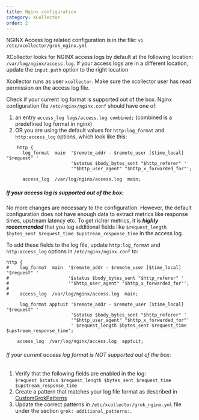 ```yaml
---
title: Nginx configuration
category: XCollector
order: 2
---
```

NGINX Access log related configuration is in the file: `vi /etc/xcollector/grok_nginx.yml`

XCollector looks for NGINX access logs by default at the following location: `/var/log/nginx/access.log`. If your access logs are in a different location, update the `input.path` option to the right location

Xcollector runs as user `xcollector`. Make sure the xcollector user has read
permission on the access log file.

Check if your current log format is supported out of the box. Nginx configuration file `/etc/nginx/nginx.conf` should have one of:  
 1. an entry `access_log logs/access.log combined;` (combined is a predefined log format in nginx)
 1. OR you are using the default values for `http:log_format` and `http:access_log` options, which look like this:
 ```
     http {
       log_format  main  '$remote_addr - $remote_user [$time_local] "$request" '
                         '$status $body_bytes_sent "$http_referer" '
                         '"$http_user_agent" "$http_x_forwarded_for"';

       access_log  /var/log/nginx/access.log  main;
```

##### If your access log is supported out of the box:
No more changes are necessary to the configuration. However, the default configuration does not have enough data to extract metrics like response times, upstream latency etc. To get richer metrics, it is ***highly recommended*** that you log additional fields like `$request_length $bytes_sent $request_time $upstream_response_time` in the access log.

To add these fields to the log file, update `http:log_format` and `http:access_log` options in `/etc/nginx/nginx.conf` to:
```
http {
#    log_format  main  '$remote_addr - $remote_user [$time_local] "$request" '
#                      '$status $body_bytes_sent "$http_referer" '
#                      '"$http_user_agent" "$http_x_forwarded_for"';
#
#    access_log  /var/log/nginx/access.log  main;

     log_format apptuit '$remote_addr - $remote_user [$time_local] "$request" '
                        '$status $body_bytes_sent "$http_referer" '
                        '"$http_user_agent" "$http_x_forwarded_for"'
                        ' $request_length $bytes_sent $request_time $upstream_response_time';

    access_log  /var/log/nginx/access.log  apptuit;
```

###### If your current access log format is NOT supported out of the box:
 1. Verify that the following fields are enabled in the log:  
   `$request $status $request_length $bytes_sent $request_time $upstream_response_time`
 1. Create a pattern that matches your log file format as described in [CustomGrokPatterns](../custom-grok-patterns)
 1. Update the correct patterns in `/etc/xcollector/grok_nginx.yml` file under the section `grok: additional_patterns:`.
